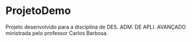 # ProjetoDemo

Projeto desenvolvido para a disciplina de DES. ADM. DE APLI. AVANÇADO ministrada pelo professor Carlos Barbosa.
